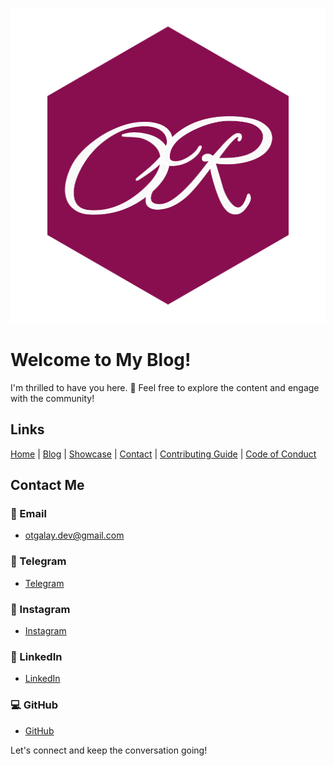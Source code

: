 ![Otoniel Reyes](https://raw.githubusercontent.com/kenliten/otonielreyes.com/main/static/logo.png "Otoniel Reyes Logo")

# Welcome to My Blog!

I'm thrilled to have you here. 🌟 Feel free to explore the content and engage with the community!

## Links

[Home](https://otonielreyes.com/) | [Blog](../blog) | [Showcase](./showcase.md) | [Contact](./contact.md) | [Contributing Guide](./contributing) | [Code of Conduct](./code-of-conduct)

## Contact Me

### 📧 Email
- [otgalay.dev@gmail.com](mailto:orgalay.dev@gmail.com)

### 📱 Telegram
- [Telegram](https://t.me/gaegelys)

### 📸 Instagram
- [Instagram](https://www.instagram.com/oreyesgalay)

### 💼 LinkedIn
- [LinkedIn](https://www.linkedin.com/in/oreyesgalay)

### 💻 GitHub
- [GitHub](https://github.com/kenliten)

Let's connect and keep the conversation going!
